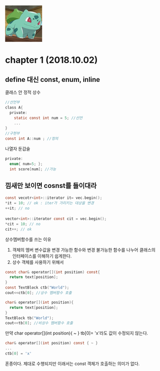 ![str](/assets/img/strangec120.png)
# chapter 1 (2018.10.02)
## 
## define 대신 const, enum, inline
클래스 안 정적 상수
~~~c
//선언부
class A{
  private:
    static const int num = 5; //선언
    ...
}
//구현부
const int A::num ; //정의 
~~~

나열자 둔갑술
~~~c
private:
  enum{ num=5; };
  int score[num]; //가능
~~~

## 낌새만 보이면 cosnst를 들이대라
~~~c
const vecotr<int>::iterator it= vec.begin();
*it = 10; // ok : iter가 가리키는 대상을 변경
++it; // no

vector<int>::iterator const cit = vec.begin();
*cit = 10; // no
cit++; // ok
~~~
상수멤버함수를 쓰는 이유
1. 객체의 멤버 변수값을 변경 가능한 함수와 변경 불가능한 함수를 나누어 클래스의 인터페이스를 이해하기 쉽게한다.
2. 상수 객체를 사용하기 위해서
~~~c
const char& operator[](int position) const{
  return text[position];
}
const TextBlock ctb("World");
cout<<ctb[0]; //상수 멤버함수 호출
~~~
~~~c
char& operator[](int position){
  return text[position];
}
TextBlock tb("World");
cout<<tb[0]; //비상수 멤버함수 호출
~~~
만약 char operator[](int position){ ~ } tb[0]= 'x'라도 값이 수정되지 않는다.
~~~c
char& operator[](int position) const { ~ }
...
ctb[0] = 'x'
~~~
혼종이다. 제대로 수행되지만 이래서는 const 객체가 호출하는 의미가 없다.
